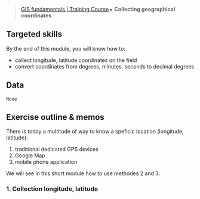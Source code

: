 > [GIS fundamentals | Training Course](agenda.md) ▸ **Collecting geographical coordinates**

## Targeted skills
By the end of this module, you will know how to:
* collect longitude, latitude coordinates on the field
* convert coordinates from degrees, minutes, seconds to decimal degrees

## Data
```
None
```
## Exercise outline & memos

There is today a multitude of way to know a speficic location (longitude, latitude):
1. traditional dedicated GPS devices
2. Google Map
3. mobile phone application

We will see in this short module how to use methodes 2 and 3.


### 1. Collection longitude, latitude
